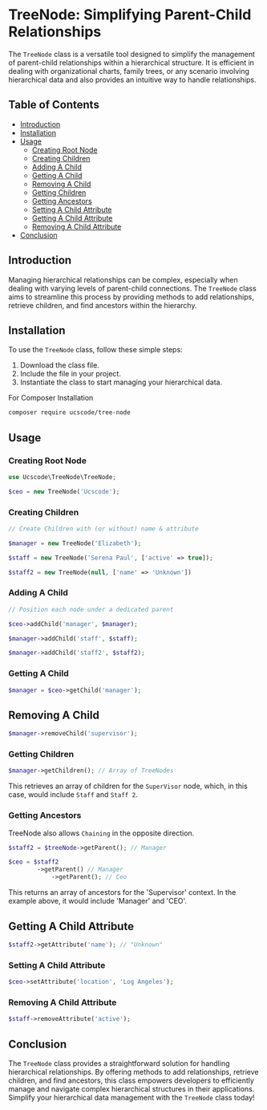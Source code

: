 # TreeNode: Simplifying Parent-Child Relationships

The `TreeNode` class is a versatile tool designed to simplify the management of parent-child relationships within a hierarchical structure. It is efficient in dealing with organizational charts, family trees, or any scenario involving hierarchical data and also provides an intuitive way to handle relationships.

## Table of Contents

- [Introduction](#introduction)
- [Installation](#installation)
- [Usage](#usage)
  - [Creating Root Node](#creating-root-node)
  - [Creating Children](#creating-children)
  - [Adding A Child](#adding-a-child)
  - [Getting A Child](#getting-a-child)
  - [Removing A Child](#removing-a-child)
  - [Getting Children](#getting-children)
  - [Getting Ancestors](#getting-ancestors)
  - [Setting A Child Attribute](#setting-a-child-attribute)
  - [Getting A Child Attribute](#getting-a-child-attribute)
  - [Removing A Child Attribute](#removing-a-child-attribute)
- [Conclusion](#conclusion)

## Introduction

Managing hierarchical relationships can be complex, especially when dealing with varying levels of parent-child connections. The `TreeNode` class aims to streamline this process by providing methods to add relationships, retrieve children, and find ancestors within the hierarchy.

## Installation

To use the `TreeNode` class, follow these simple steps:

1. Download the class file.
2. Include the file in your project.
3. Instantiate the class to start managing your hierarchical data.

For Composer Installation

```bash
composer require ucscode/tree-node
```

## Usage

### Creating Root Node

```php
use Ucscode\TreeNode\TreeNode;

$ceo = new TreeNode('Ucscode');
```

### Creating Children

```php
// Create Children with (or without) name & attribute

$manager = new TreeNode('Elizabeth');

$staff = new TreeNode('Serena Paul', ['active' => true]);

$staff2 = new TreeNode(null, ['name' => 'Unknown'])
```

### Adding A Child

```php
// Position each node under a dedicated parent

$ceo->addChild('manager', $manager);

$manager->addChild('staff', $staff);

$manager->addChild('staff2', $staff2);
```

### Getting A Child

```php
$manager = $ceo->getChild('manager');
```

## Removing A Child

```php
$manager->removeChild('supervisor');
```

### Getting Children

```php
$manager->getChildren(); // Array of TreeNodes
```
This retrieves an array of children for the `SuperVisor` node, which, in this case, would include `Staff` and `Staff 2`.

### Getting Ancestors

TreeNode also allows `Chaining` in the opposite direction.

```php
$staff2 = $treeNode->getParent(); // Manager

$ceo = $staff2
        ->getParent() // Manager
            ->getParent(); // Ceo
```

This returns an array of ancestors for the 'Supervisor' context. In the example above, it would include 'Manager' and 'CEO'.

## Getting A Child Attribute

```php
$staff2->getAttribute('name'); // "Unknown"
```

### Setting A Child Attribute

```php
$ceo->setAttribute('location', 'Log Angeles');
```

### Removing A Child Attribute

```php
$staff->removeAttribute('active');
```

## Conclusion

The `TreeNode` class provides a straightforward solution for handling hierarchical relationships. By offering methods to add relationships, retrieve children, and find ancestors, this class empowers developers to efficiently manage and navigate complex hierarchical structures in their applications. Simplify your hierarchical data management with the `TreeNode` class today!